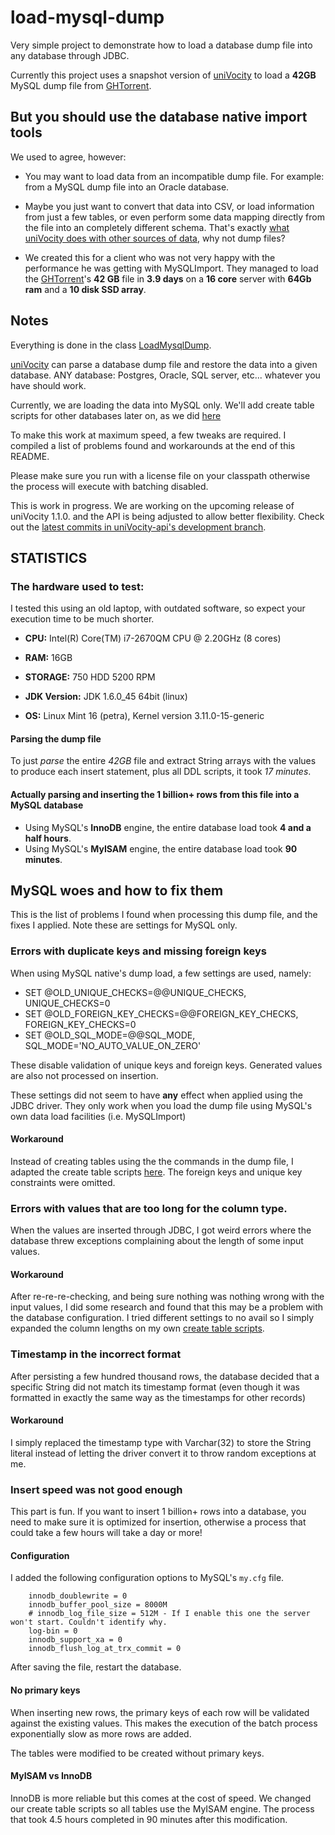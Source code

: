 load-mysql-dump
===============

Very simple project to demonstrate how to load a database dump file into any database through JDBC. 

Currently this project uses a snapshot version of [uniVocity](http://www.univocity.com/pages/univocity-features) to load a **42GB** MySQL dump file from [GHTorrent](http://ghtorrent.org/downloads.html).

## But you should use the database native import tools

We used to agree, however:

 * You may want to load data from an incompatible dump file. For example: from a MySQL dump file into an Oracle database.
 
 * Maybe you just want to convert that data into CSV, or load information from just a few tables, or even perform some data mapping directly from the file into an completely different schema. That's exactly [what uniVocity does with other sources of data](https://github.com/uniVocity/worldcities-import/blob/master/src/main/java/com/univocity/articles/importcities/MigrateWorldCities.java), why not dump files?
 
 * We created this for a client who was not very happy with the performance he was getting with MySQLImport. They managed to load the [GHTorrent](http://ghtorrent.org/downloads.html)'s **42 GB** file in **3.9 days** on a **16 core** server with **64Gb ram** and a **10 disk SSD array**.


## Notes

Everything is done in the class [LoadMysqlDump](./src/main/java/com/univocity/articles/dumpload/LoadMysqlDump.java).

[uniVocity](http://www.univocity.com/pages/univocity-features) can parse a database dump file and restore the data into a given database. ANY database: Postgres, Oracle, SQL server, etc... whatever you have should work.

Currently, we are loading the data into MySQL only. We'll add create table scripts for other databases later on, as we did [here](https://github.com/uniVocity/worldcities-import/tree/master/src/main/resources/database)

To make this work at maximum speed, a few tweaks are required. I compiled a list of problems found and workarounds at the end of this README.

Please make sure you run with a license file on your classpath otherwise the process will execute with batching disabled.

This is work in progress. We are working on the upcoming release of uniVocity 1.1.0. and the API is being adjusted to allow better flexibility. Check out the [latest commits in uniVocity-api's development branch](https://github.com/uniVocity/univocity-api/commits/develop). 


## STATISTICS


### The hardware used to test:

I tested this using an old laptop, with outdated software, so expect your execution time to be much shorter. 

 * **CPU:** Intel(R) Core(TM) i7-2670QM CPU @ 2.20GHz (8 cores)

 * **RAM:** 16GB

 * **STORAGE:** 750 HDD 5200 RPM

 * **JDK Version:** JDK 1.6.0_45 64bit (linux)

 * **OS:** Linux Mint 16 (petra), Kernel version 3.11.0-15-generic 


#### Parsing the dump file
To just *parse* the entire *42GB* file and extract String arrays with the values to produce each insert statement, plus all DDL scripts, it took *17 minutes*.

#### Actually parsing and inserting the 1 billion+ rows from this file into a MySQL database

 * Using MySQL's **InnoDB** engine, the entire database load took **4 and a half hours**. 
 * Using MySQL's **MyISAM** engine, the entire database load took **90 minutes**.


## MySQL woes and how to fix them

This is the list of problems I found when processing this dump file, and the fixes I applied. Note these are settings for MySQL only.

### Errors with duplicate keys and missing foreign keys

When using MySQL native's dump load, a few settings are used, namely:

 * SET @OLD_UNIQUE_CHECKS=@@UNIQUE_CHECKS, UNIQUE_CHECKS=0
 * SET @OLD_FOREIGN_KEY_CHECKS=@@FOREIGN_KEY_CHECKS, FOREIGN_KEY_CHECKS=0
 * SET @OLD_SQL_MODE=@@SQL_MODE, SQL_MODE='NO_AUTO_VALUE_ON_ZERO'

These disable validation of unique keys and foreign keys. Generated values are also not processed on insertion.
 
These settings did not seem to have **any** effect when applied using the JDBC driver. They only work when you load the dump file using MySQL's own data load facilities (i.e. MySQLImport) 

#### Workaround

Instead of creating tables using the the commands in the dump file, I adapted the create table scripts [here](./src/main/resources/database/mysql). The foreign keys and unique key constraints were omitted.

### Errors with values that are too long for the column type.

When the values are inserted through JDBC, I got weird errors where the database threw exceptions complaining about the length of some input values.

#### Workaround

After re-re-re-checking, and being sure nothing was nothing wrong with the input values, I did some research and found that this may be a problem with the database configuration.
I tried different settings to no avail so I simply expanded the column lengths on my own [create table scripts](./src/main/resources/database/mysql).

### Timestamp in the incorrect format

After persisting a few hundred thousand rows, the database decided that a specific String did not match its timestamp format (even though it was formatted in exactly the same way as the timestamps for other records)

#### Workaround

I simply replaced the timestamp type with Varchar(32) to store the String literal instead of letting the driver convert it to throw random exceptions at me.

### Insert speed was not good enough

This part is fun. If you want to insert 1 billion+ rows into a database, you need to make sure it is optimized for insertion, otherwise a process that could take a few hours will take a day or more!

#### Configuration

I added the following configuration options to MySQL's `my.cfg` file.

```
	innodb_doublewrite = 0
	innodb_buffer_pool_size = 8000M
	# innodb_log_file_size = 512M - If I enable this one the server won't start. Couldn't identify why.
	log-bin = 0
	innodb_support_xa = 0
	innodb_flush_log_at_trx_commit = 0
```

After saving the file, restart the database.

#### No primary keys

When inserting new rows, the primary keys of each row will be validated against the existing values. This makes the execution of the batch process exponentially slow as more rows are added.

The tables were modified to be created without primary keys.

#### MyISAM vs InnoDB

InnoDB is more reliable but this comes at the cost of speed. We changed our create table scripts so all tables use the MyISAM engine. The process that took 4.5 hours completed in 90 minutes after this modification.
